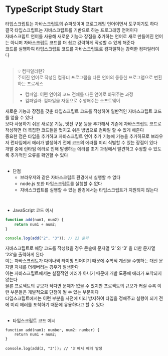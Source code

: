 # TypeScript Study Start

타입스크립트는 자바스크립트의 슈퍼셋이며 프로그래밍 언어이면서 도구이기도 하다  
결국 타입스크립트는 자바스크립트를 기반으로 하는 프로그래밍 언어이다  
자바스크립트 언어를 사용해 새로운 기능과 장점을 추가하는 언어로 새로 만들어진 언어는 아니며 자바스크립트 코드를 더 쉽고 강력하게 작성할 수 있게 해준다  
코드를 실행하여 타입스크립트 코드를 자바스크립트로 컴파일하는 강력한 컴파일러이다<br>
<br>

> 💡 컴파일러란?  
> 주어진 언어로 작성된 컴퓨터 프로그램을 다른 언어의 동등한 프로그램으로 변환하는 프로세스
>
> -   컴파일: 어떤 언어의 코드 전체를 다른 언어로 바꿔주는 과정
> -   컴파일러: 컴파일을 자동으로 수행해주는 소프트웨어

새로운 기능과 장점을 갖춘 타입스크립트 코드를 작성하여 일반적인 자바스크립트 코드를 얻을 수 있다  
보다 사용하기 쉬운 새로운 기능, 멋진 구문 등을 추가해서 기존에 자바스크립트 코드로 작성하면 더 복잡한 코드들을 멋지고 쉬운 방법으로 컴파일 할 수 있게 해준다  
중요한 점은 타입을 추가하고 자바스크립트 언어 추가 기능에 기능을 추가하므로 브라우저 런타임에서 에러가 발생하기 전에 코드의 에러를 미리 식별할 수 있는 장점이 있다  
개발 중에 런타임 에러로 인해 발생하는 에러를 초기 과정에서 발견하고 수정할 수 있도록 추가적인 오류를 확인할 수 있다<br>
<br>

-   단점
    -   브라우저와 같은 자바스크립트 환경에서 실행할 수 없다
    -   node.js 또한 타입스크립트를 실행할 수 없다
    -   자바스크립트를 실행할 수 있는 환경에서는 타입스크립트가 지원되지 않는다

<br>

-   JavaScript 코드 예시

```jsx
function add(num1, num2) {
    return num1 + num2;
}

console.log(add("2", "3")); // 23 출력
```

자바스크립트로 해당 코드를 작성했을 경우 콘솔에 문자열 ‘2’ 와 ‘3’ 을 더한 문자열 ‘23’을 출력하게 된다  
이는 자바스크립트가 다이나믹 타이핑 언어이기 때문에 수학적 계산을 수행하는 대신 문자열 자체를 더해버리는 경우가 발생한다  
이는 자바스크립트에서는 실질적인 에러가 아니기 때문에 개발 도중에 에러가 포착되지 않는다  
물론 프로젝트의 규모가 작다면 문제가 없을 수 있지만 프로젝트의 규모가 커질 수록 이런 부분들은 개발적으로 단점이 될 수 있는 부분이다  
타입스크립트에서는 이런 부분을 사전에 미리 방지하여 타입을 정해주고 실행이 되기 전에 미리 에러를 포착하기 때문에 유용하다고 할 수 있다<br>
<br>

-   타입스크립트 코드 예시

```tsx
function add(num1: number, num2: number) {
    return num1 + num2;
}

console.log(add(2, "3")); // '3'에서 에러 발생
```
